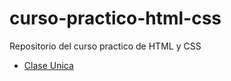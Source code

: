 # curso-practico-html-css
Repositorio del curso practico de HTML y CSS

- [Clase Unica](/doc/clase_1.md)